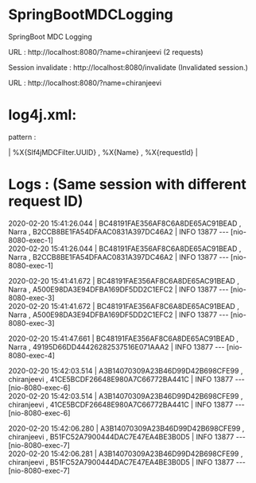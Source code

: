 # SpringBootMDCLogging
SpringBoot MDC Logging

URL : http://localhost:8080/?name=chiranjeevi 
      (2 requests)

Session invalidate : http://localhost:8080/invalidate
        (Invalidated session.)
        
URL : http://localhost:8080/?name=chiranjeevi
  

log4j.xml:
==========
pattern :

| %X{Slf4jMDCFilter.UUID} , %X{Name} , %X{requestId} | 


Logs : (Same session with different request ID)
=======

2020-02-20 15:41:26.044 | BC48191FAE356AF8C6A8DE65AC91BEAD , Narra , B2CCB8BE1FA54DFAAC0831A397DC46A2 |  INFO 13877 --- [nio-8080-exec-1]            
2020-02-20 15:41:26.044 | BC48191FAE356AF8C6A8DE65AC91BEAD , Narra , B2CCB8BE1FA54DFAAC0831A397DC46A2 |  INFO 13877 --- [nio-8080-exec-1] 

2020-02-20 15:41:41.672 | BC48191FAE356AF8C6A8DE65AC91BEAD , Narra , A500E98DA3E94DFBA169DF5DD2C1EFC2 |  INFO 13877 --- [nio-8080-exec-3]    
2020-02-20 15:41:41.672 | BC48191FAE356AF8C6A8DE65AC91BEAD , Narra , A500E98DA3E94DFBA169DF5DD2C1EFC2 |  INFO 13877 --- [nio-8080-exec-3]
               
2020-02-20 15:41:47.661 | BC48191FAE356AF8C6A8DE65AC91BEAD , Narra , 49195D66DD44426282537516E071AAA2 |  INFO 13877 --- [nio-8080-exec-4]   
  
2020-02-20 15:42:03.514 | A3B14070309A23B46D99D42B698CFE99 , chiranjeevi , 41CE5BCDF26648E980A7C66772BA441C |  INFO 13877 --- [nio-8080-exec-6]     
2020-02-20 15:42:03.514 | A3B14070309A23B46D99D42B698CFE99 , chiranjeevi , 41CE5BCDF26648E980A7C66772BA441C |  INFO 13877 --- [nio-8080-exec-6]
 
2020-02-20 15:42:06.280 | A3B14070309A23B46D99D42B698CFE99 , chiranjeevi , B51FC52A7900444DAC7E47EA4BE3B0D5 |  INFO 13877 --- [nio-8080-exec-7]              
2020-02-20 15:42:06.281 | A3B14070309A23B46D99D42B698CFE99 , chiranjeevi , B51FC52A7900444DAC7E47EA4BE3B0D5 |  INFO 13877 --- [nio-8080-exec-7] 
